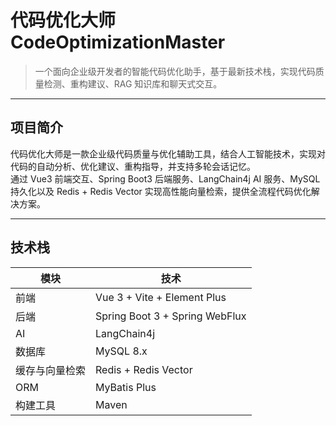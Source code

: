 # 代码优化大师 CodeOptimizationMaster

> 一个面向企业级开发者的智能代码优化助手，基于最新技术栈，实现代码质量检测、重构建议、RAG 知识库和聊天式交互。

---

## 项目简介

代码优化大师是一款企业级代码质量与优化辅助工具，结合人工智能技术，实现对代码的自动分析、优化建议、重构指导，并支持多轮会话记忆。  
通过 Vue3 前端交互、Spring Boot3 后端服务、LangChain4j AI 服务、MySQL 持久化以及 Redis + Redis Vector 实现高性能向量检索，提供全流程代码优化解决方案。

---

## 技术栈

| 模块 | 技术 |
| ---- | ---- |
| 前端 | Vue 3 + Vite + Element Plus |
| 后端 | Spring Boot 3 + Spring WebFlux |
| AI | LangChain4j |
| 数据库 | MySQL 8.x |
| 缓存与向量检索 | Redis + Redis Vector |
| ORM | MyBatis Plus |
| 构建工具 | Maven |